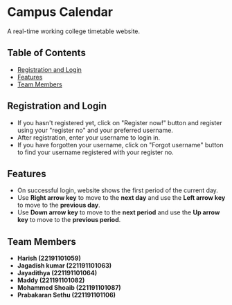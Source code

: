 # Campus Calendar
A real-time working college timetable website.
## Table of Contents
- [Registration and Login](#registration-and-login)
- [Features](#features)
- [Team Members](#team-members)
  
## Registration and Login

- If you hasn't registered yet, click on "Register now!" button and register using your "register no" and your preferred username.
- After registration, enter your username to login in.
- If you have forgotten your username, click on "Forgot username" button to find your username registered with your register no.
## Features
- On successful login, website shows the first period of the current day.
- Use **Right arrow key** to move to the **next day** and use the **Left arrow key** to move to the **previous day**.
- Use **Down arrow key** to move to the **next period** and use the **Up arrow key** to move to the **previous period**. 

## Team Members
 - **Harish (22191101059)**
  - **Jagadish kumar (221191101063)**
  - **Jayadithya (221191101064)**
  - **Maddy (221191101082)**
  - **Mohammed Shoaib (221191101087)**
  - **Prabakaran Sethu (221191101106)**
